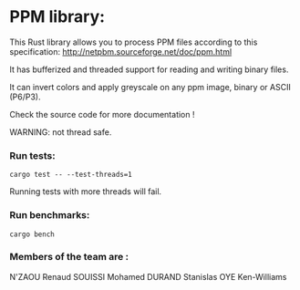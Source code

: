 # PPM library:

This Rust library allows you to process PPM files according to this specification:
http://netpbm.sourceforge.net/doc/ppm.html

It has bufferized and threaded support for reading and writing binary files.

It can invert colors and apply greyscale on any ppm image, binary or ASCII (P6/P3).

Check the source code for more documentation !

WARNING: not thread safe.

### Run tests:

```
cargo test -- --test-threads=1
```

Running tests with more threads will fail.


### Run benchmarks:

```
cargo bench
```

### Members of the team are :
N'ZAOU Renaud
SOUISSI Mohamed
DURAND Stanislas
OYE Ken-Williams
